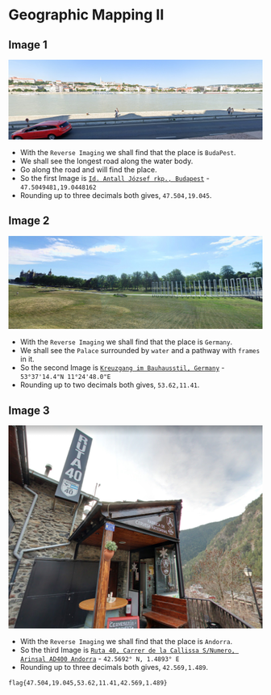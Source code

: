 # Geographic Mapping II

## Image 1

![](https://github.com/a3X3k/Bi0s/blob/master/CTFs/HS%20CTF/Geographic%20Mapping%202/1.png?raw=true)

- With the `Reverse Imaging` we shall find that the place is `BudaPest`.
- We shall see the longest road along the water body.
- Go along the road and will find the place.
- So the first Image is [`Id. Antall József rkp., Budapest`](https://goo.gl/maps/yE7rSav4cdNgdFQM8) - `47.5049481,19.0448162`
- Rounding up to three decimals both gives, `47.504,19.045`.

## Image 2

![](https://github.com/a3X3k/Bi0s/blob/master/CTFs/HS%20CTF/Geographic%20Mapping%202/2.png?raw=true)

- With the `Reverse Imaging` we shall find that the place is `Germany`.
- We shall see the `Palace` surrounded by `water` and a pathway with `frames` in it.
- So the second Image is [`Kreuzgang im Bauhausstil, Germany`](https://goo.gl/maps/J6kLBrtQVNQ6JnQr9) - `53°37'14.4"N 11°24'48.0"E`
- Rounding up to two decimals both gives, `53.62,11.41`.

## Image 3

![](https://github.com/a3X3k/Bi0s/blob/master/CTFs/HS%20CTF/Geographic%20Mapping%202/3.png?raw=true)

- With the `Reverse Imaging` we shall find that the place is `Andorra`.
- So the third Image is [`Ruta 40, Carrer de la Callissa S/Numero, Arinsal AD400 Andorra`](https://goo.gl/maps/XXjktYYveq3tBpus7) - `42.5692° N, 1.4893° E`
- Rounding up to three decimals both gives, `42.569,1.489`.


```
flag{47.504,19.045,53.62,11.41,42.569,1.489}
```
